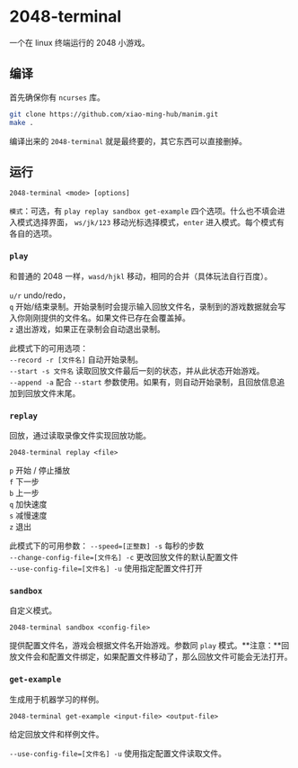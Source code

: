 # 2048-terminal
一个在 linux 终端运行的 2048 小游戏。

## 编译
首先确保你有 `ncurses` 库。
```sh
git clone https://github.com/xiao-ming-hub/manim.git
make .
```
编译出来的 `2048-terminal` 就是最终要的，其它东西可以直接删掉。

## 运行
```
2048-terminal <mode> [options]
```

`模式`：可选，有 `play replay sandbox get-example` 四个选项。什么也不填会进入模式选择界面，
`ws/jk/123` 移动光标选择模式，`enter` 进入模式。每个模式有各自的选项。

### `play`
和普通的 2048 一样，`wasd/hjkl` 移动，相同的合并（具体玩法自行百度）。

`u/r` undo/redo，<br/>
`q` 开始/结束录制。开始录制时会提示输入回放文件名，录制到的游戏数据就会写入你刚刚提供的文件名。如果文件已存在会覆盖掉。<br/>
`z` 退出游戏，如果正在录制会自动退出录制。

此模式下的可用选项：<br/>
`--record -r [文件名]` 自动开始录制。<br/>
`--start -s 文件名` 读取回放文件最后一刻的状态，并从此状态开始游戏。<br/>
`--append -a` 配合 `--start` 参数使用。如果有，则自动开始录制，且回放信息追加到回放文件末尾。

### `replay`
回放，通过读取录像文件实现回放功能。
```
2048-terminal replay <file>
```

`p` 开始 / 停止播放<br/>
`f` 下一步<br/>
`b` 上一步<br/>
`q` 加快速度<br/>
`s` 减慢速度<br/>
`z` 退出

此模式下的可用参数：
`--speed=[正整数] -s` 每秒的步数<br/>
`--change-config-file=[文件名] -c` 更改回放文件的默认配置文件<br/>
`--use-config-file=[文件名] -u` 使用指定配置文件打开

### `sandbox`
自定义模式。
```
2048-terminal sandbox <config-file>
```

提供配置文件名，游戏会根据文件名开始游戏。参数同 `play` 模式。**注意：**回放文件会和配置文件绑定，如果配置文件移动了，那么回放文件可能会无法打开。

### `get-example`
生成用于机器学习的样例。
```
2048-terminal get-example <input-file> <output-file>
```
给定回放文件和样例文件。

`--use-config-file=[文件名] -u` 使用指定配置文件读取文件。

